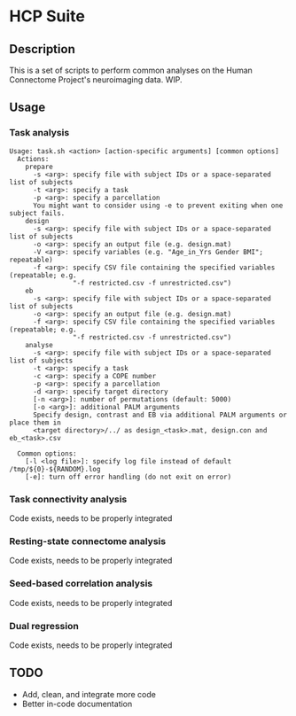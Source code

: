 # HCP Suite

## Description

This is a set of scripts to perform common analyses on the Human Connectome Project's neuroimaging data. WIP.

## Usage

### Task analysis

```
Usage: task.sh <action> [action-specific arguments] [common options]
  Actions:
    prepare
      -s <arg>: specify file with subject IDs or a space-separated list of subjects
      -t <arg>: specify a task
      -p <arg>: specify a parcellation
      You might want to consider using -e to prevent exiting when one subject fails.
    design
      -s <arg>: specify file with subject IDs or a space-separated list of subjects
      -o <arg>: specify an output file (e.g. design.mat)
      -V <arg>: specify variables (e.g. "Age_in_Yrs Gender BMI"; repeatable)
      -f <arg>: specify CSV file containing the specified variables (repeatable; e.g.
                "-f restricted.csv -f unrestricted.csv")
    eb
      -s <arg>: specify file with subject IDs or a space-separated list of subjects
      -o <arg>: specify an output file (e.g. design.mat)
      -f <arg>: specify CSV file containing the specified variables (repeatable; e.g.
                "-f restricted.csv -f unrestricted.csv")
    analyse
      -s <arg>: specify file with subject IDs or a space-separated list of subjects
      -t <arg>: specify a task
      -c <arg>: specify a COPE number
      -p <arg>: specify a parcellation
      -d <arg>: specify target directory
      [-n <arg>]: number of permutations (default: 5000)
      [-o <arg>]: additional PALM arguments
      Specify design, contrast and EB via additional PALM arguments or place them in
      <target directory>/../ as design_<task>.mat, design.con and eb_<task>.csv

  Common options:
    [-l <log file>]: specify log file instead of default /tmp/${0}-${RANDOM}.log
    [-e]: turn off error handling (do not exit on error)
```

### Task connectivity analysis

Code exists, needs to be properly integrated

### Resting-state connectome analysis

Code exists, needs to be properly integrated

### Seed-based correlation analysis

Code exists, needs to be properly integrated

### Dual regression

Code exists, needs to be properly integrated

## TODO

- Add, clean, and integrate more code
- Better in-code documentation
